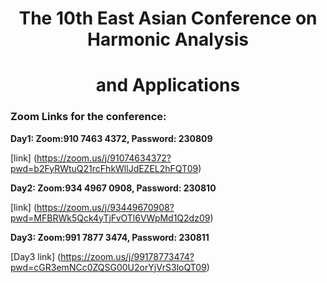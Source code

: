  # <center>The 10th East Asian Conference on Harmonic Analysis  </center>
# <center>  and Applications  </center>

### Zoom Links for the conference: ###

**Day1: Zoom:910 7463 4372,  Password: 230809**   

[link] (https://zoom.us/j/91074634372?pwd=b2FyRWtuQ21rcFhkWllJdEZEL2hFQT09)

**Day2: Zoom:934 4967 0908, Password: 230810**

[link] (https://zoom.us/j/93449670908?pwd=MFBRWk5Qck4yTjFvOTl6VWpMd1Q2dz09)  

**Day3: Zoom:991 7877 3474, Password: 230811**

[Day3 link] (https://zoom.us/j/99178773474?pwd=cGR3emNCc0ZQSG00U2orYjVrS3loQT09)  
